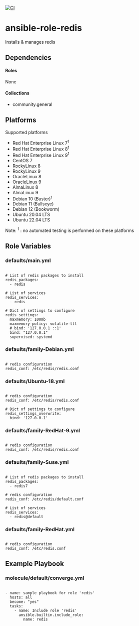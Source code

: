 [![CI](https://github.com/de-it-krachten/ansible-role-redis/workflows/CI/badge.svg?event=push)](https://github.com/de-it-krachten/ansible-role-redis/actions?query=workflow%3ACI)


# ansible-role-redis

Installs & manages redis



## Dependencies

#### Roles
None

#### Collections
- community.general

## Platforms

Supported platforms

- Red Hat Enterprise Linux 7<sup>1</sup>
- Red Hat Enterprise Linux 8<sup>1</sup>
- Red Hat Enterprise Linux 9<sup>1</sup>
- CentOS 7
- RockyLinux 8
- RockyLinux 9
- OracleLinux 8
- OracleLinux 9
- AlmaLinux 8
- AlmaLinux 9
- Debian 10 (Buster)<sup>1</sup>
- Debian 11 (Bullseye)
- Debian 12 (Bookworm)
- Ubuntu 20.04 LTS
- Ubuntu 22.04 LTS

Note:
<sup>1</sup> : no automated testing is performed on these platforms

## Role Variables
### defaults/main.yml
<pre><code>
# List of redis packages to install
redis_packages:
  - redis

# List of services
redis_services:
  - redis

# Dict of settings to configure
redis_settings:
  maxmemory: 100mb
  maxmemory-policy: volatile-ttl
  # bind: '127.0.0.1 ::1'
  bind: "127.0.0.1"
  supervised: systemd
</pre></code>

### defaults/family-Debian.yml
<pre><code>
# redis configuration
redis_conf: /etc/redis/redis.conf
</pre></code>

### defaults/Ubuntu-18.yml
<pre><code>
# redis configuration
redis_conf: /etc/redis/redis.conf

# Dict of settings to configure
redis_settings_overwrite:
  bind: '127.0.0.1'
</pre></code>

### defaults/family-RedHat-9.yml
<pre><code>
# redis configuration
redis_conf: /etc/redis/redis.conf
</pre></code>

### defaults/family-Suse.yml
<pre><code>
# List of redis packages to install
redis_packages:
  - redis7

# redis configuration
redis_conf: /etc/redis/default.conf

# List of services
redis_services:
  - redis@default
</pre></code>

### defaults/family-RedHat.yml
<pre><code>
# redis configuration
redis_conf: /etc/redis.conf
</pre></code>




## Example Playbook
### molecule/default/converge.yml
<pre><code>
- name: sample playbook for role 'redis'
  hosts: all
  become: "yes"
  tasks:
    - name: Include role 'redis'
      ansible.builtin.include_role:
        name: redis
</pre></code>
